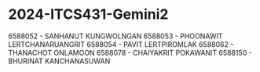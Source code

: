# 2024-ITCS431-Gemini2

6588052 - SANHANUT KUNGWOLNGAN
6588053 - PHOONAWIT LERTCHANARUANGRIT
6588054 - PAVIT LERTPIROMLAK
6588062 - THANACHOT ONLAMOON
6588078 - CHAIYAKRIT POKAWANIT
6588150 - BHURINAT KANCHANASUWAN
